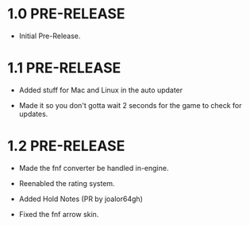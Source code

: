 # 1.0 PRE-RELEASE

- Initial Pre-Release.

# 1.1 PRE-RELEASE

- Added stuff for Mac and Linux in the auto updater

- Made it so you don't gotta wait 2 seconds for the game to check for updates. 

# 1.2 PRE-RELEASE

- Made the fnf converter be handled in-engine.

- Reenabled the rating system.

- Added Hold Notes (PR by joalor64gh)

- Fixed the fnf arrow skin.
